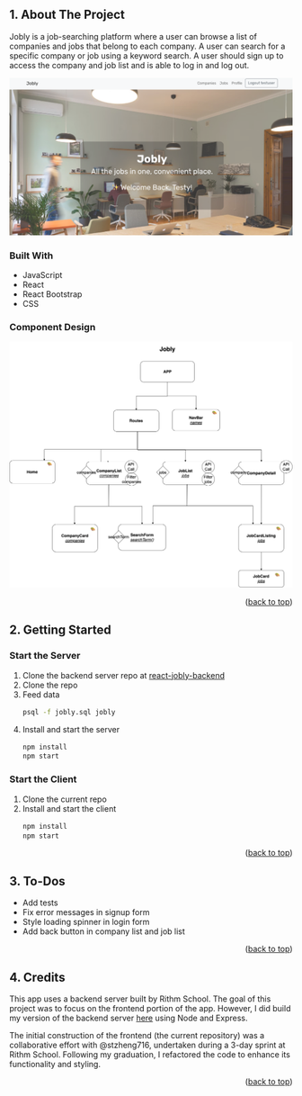 <a id="readme-top"></a>

<!-- TABLE OF CONTENTS -->
<!-- <details>
  <summary>Table of Contents</summary>
  <ol>
    <li>
      <a href="#about-the-project">About The Project</a>
      <ul>
        <li><a href="#built-with">Built With</a></li>
        <li><a href="#component-design">Component Design</a></li>
        </ul>
    </li>
    <li>
      <a href="#getting-started">Getting Started</a>
      <ul>
        <li><a href="#start-the-server">Start the Server</a></li>
        <li><a href="#start-the-client">Start the Client</a></li>
      </ul>
    </li>
       <li><a href="#todos">To-Dos</a></li>
    <li><a href="#credits">Credits</a></li>
  </ol>
</details>

<!-- ABOUT THE PROJECT -->

## 1. About The Project

Jobly is a job-searching platform where a user can browse a list of companies and jobs that belong to each company. A user can search for a specific company or job using a keyword search. A user should sign up to access the company and job list and is able to log in and log out.

[![Product Name Screen Shot][product-screenshot]](https://jobly-mkim.surge.sh/)

### Built With

- JavaScript
- React
- React Bootstrap
- CSS

### Component Design

![Component Design Screen Shot][component-design]

<p align="right">(<a href="#readme-top">back to top</a>)</p>

<!-- GETTING STARTED -->

## 2. Getting Started

### Start the Server

1. Clone the backend server repo at [react-jobly-backend](https://github.com/mrnkim/react-jobly-backend)
2. Clone the repo
3. Feed data
   ```sh
   psql -f jobly.sql jobly
   ```
4. Install and start the server
   ```sh
   npm install
   npm start
   ```

### Start the Client

1. Clone the current repo
2. Install and start the client
   ```sh
   npm install
   npm start
   ```

<p align="right">(<a href="#readme-top">back to top</a>)</p>

<!-- ROADMAP -->

## 3. To-Dos

- Add tests
- Fix error messages in signup form
- Style loading spinner in login form
- Add back button in company list and job list

<p align="right">(<a href="#readme-top">back to top</a>)</p>

<!-- CREDITS -->

## 4. Credits

This app uses a backend server built by Rithm School. The goal of this project was to focus on the frontend portion of the app. However, I did build my version of the backend server [here](https://github.com/mrnkim/express-jobly) using Node and Express.

The initial construction of the frontend (the current repository) was a collaborative effort with @stzheng716, undertaken during a 3-day sprint at Rithm School. Following my graduation, I refactored the code to enhance its functionality and styling.

<p align="right">(<a href="#readme-top">back to top</a>)</p>

[product-screenshot]: public/Screenshot.png
[component-design]: public/component-design.png
